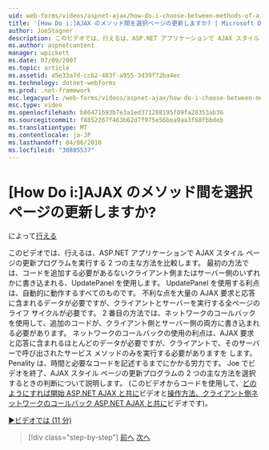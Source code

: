 ```yaml
---
uid: web-forms/videos/aspnet-ajax/how-do-i-choose-between-methods-of-ajax-page-updates
title: '[How Do i:]AJAX のメソッド間を選択ページの更新しますか? | Microsoft Docs'
author: JoeStagner
description: このビデオでは、行えるは、ASP.NET アプリケーションで AJAX スタイル ページの更新プログラムを実行する 2 つの主な方法を比較します。 最初のメソッドは、Upd を使用するのには.
ms.author: aspnetcontent
manager: wpickett
ms.date: 07/09/2007
ms.topic: article
ms.assetid: a5e33a7d-ccb2-483f-a955-3d39f72ba4ec
ms.technology: dotnet-webforms
ms.prod: .net-framework
msc.legacyurl: /web-forms/videos/aspnet-ajax/how-do-i-choose-between-methods-of-ajax-page-updates
msc.type: video
ms.openlocfilehash: b86471b93b7e3a1ed371288195f09fa28353ab36
ms.sourcegitcommit: f8852267f463b62d7f975e56bea9aa3f68fbbdeb
ms.translationtype: MT
ms.contentlocale: ja-JP
ms.lasthandoff: 04/06/2018
ms.locfileid: "30885537"
---
```

<a name="how-do-i-choose-between-methods-of-ajax-page-updates"></a>[How Do i:]AJAX のメソッド間を選択ページの更新しますか?
====================
によって[行える](https://github.com/JoeStagner)

このビデオでは、行えるは、ASP.NET アプリケーションで AJAX スタイル ページの更新プログラムを実行する 2 つの主な方法を比較します。 最初の方法では、コードを追加する必要があるないクライアント側またはサーバー側のいずれかに書き込まれる、UpdatePanel を使用します。 UpdatePanel を使用する利点は、自動的に動作するすべてのものです。 不利な点を大量の AJAX 要求と応答に含まれるデータが必要ですが、クライアントとサーバーを実行する全ページのライフ サイクルが必要です。 2 番目の方法では、ネットワークのコールバックを使用して、追加のコードが、クライアント側とサーバー側の両方に書き込まれる必要があります。 ネットワークのコールバックの使用の利点は、AJAX 要求と応答に含まれるほとんどのデータが必要ですが、クライアントで、そのサーバーで呼び出されたサービス メソッドのみを実行する必要がありますを します。 Penality は、時間と必要なコードを記述するまでにかかる労力です。 Joe でビデオを終了、AJAX スタイル ページの更新プログラムの 2 つの主な方法を選択するときの判断について説明します。 (このビデオからコードを使用して、[どのようにすれば開始 ASP.NET AJAX と共に](how-do-i-get-started-with-aspnet-ajax.md)ビデオと[操作方法、クライアント側ネットワークのコールバック ASP.NET AJAX と共に](how-do-i-make-client-side-network-callbacks-with-aspnet-ajax.md)ビデオです)。

[&#9654;ビデオでは (11 分)](https://channel9.msdn.com/Blogs/ASP-NET-Site-Videos/how-do-i-choose-between-methods-of-ajax-page-updates)

> [!div class="step-by-step"]
> [前へ](how-do-i-update-multiple-regions-of-a-page-with-aspnet-ajax.md)
> [次へ](how-do-i-use-other-javascript-user-interface-libraries-with-aspnet-ajax.md)
